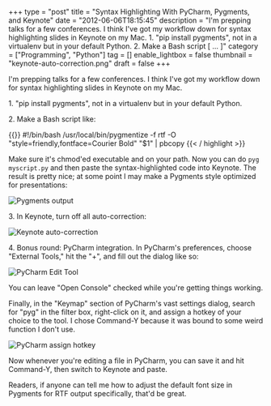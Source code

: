 +++
type = "post"
title = "Syntax Highlighting With PyCharm, Pygments, and Keynote"
date = "2012-06-06T18:15:45"
description = "I'm prepping talks for a few conferences. I think I've got my workflow down for syntax highlighting slides in Keynote on my Mac. &#8203;1. \"pip install pygments\", not in a virtualenv but in your default Python. &#8203;2. Make a Bash script [ ... ]"
category = ["Programming", "Python"]
tag = []
enable_lightbox = false
thumbnail = "keynote-auto-correction.png"
draft = false
+++

<p>I'm prepping talks for a few conferences. I think I've got my workflow
down for syntax highlighting slides in Keynote on my Mac.</p>
<p>​1. "pip install pygments", not in a virtualenv but in your default
Python.</p>
<p>​2. Make a Bash script like:</p>

{{<highlight shell>}}
#!/bin/bash
/usr/local/bin/pygmentize -f rtf -O "style=friendly,fontface=Courier Bold" "$1" | pbcopy
{{< / highlight >}}

<p>Make sure it's chmod'ed executable and on your path. Now you can do
<code>pyg myscript.py</code> and then paste the syntax-highlighted code into
Keynote. The result is pretty nice; at some point I may make a Pygments
style optimized for presentations:</p>
<p><img src="pygments-output.png" style="display:block; margin-left:auto; margin-right:auto;" title="Pygments output"/></p>
<p>​3. In Keynote, turn off all auto-correction:</p>
<p><img src="keynote-auto-correction.png" style="display:block; margin-left:auto; margin-right:auto;" title="Keynote auto-correction"/></p>
<p>​4. Bonus round: PyCharm integration. In PyCharm's preferences, choose
"External Tools," hit the "+", and fill out the dialog like so:</p>
<p><img src="pycharm-edit-tool.png" style="display:block; margin-left:auto; margin-right:auto;" title="PyCharm Edit Tool"/></p>
<p>You can leave "Open Console" checked while you're getting things
working.</p>
<p>Finally, in the "Keymap" section of PyCharm's vast settings dialog,
search for "pyg" in the filter box, right-click on it, and assign a
hotkey of your choice to the tool. I chose Command-Y because it was
bound to some weird function I don't use.</p>
<p><img src="pycharm-hotkey.png" style="display:block; margin-left:auto; margin-right:auto;" title="PyCharm assign hotkey"/></p>
<p>Now whenever you're editing a file in PyCharm, you can save it and hit
Command-Y, then switch to Keynote and paste.</p>
<p>Readers, if anyone can tell me how to adjust the default font size in
Pygments for RTF output specifically, that'd be great.</p>
